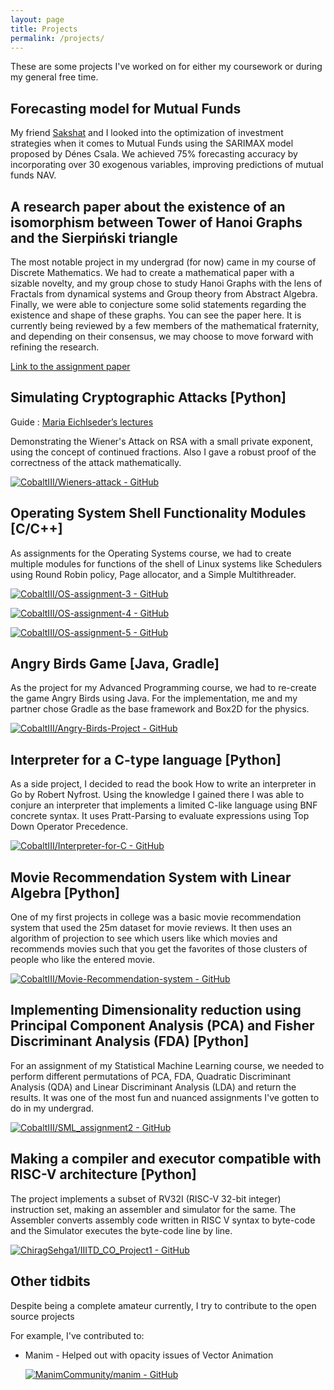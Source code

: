 ```yaml
---
layout: page
title: Projects
permalink: /projects/
---
```


These are some projects I've worked on for either my coursework or during my general free time.

## Forecasting model for Mutual Funds

My friend [Sakshat](https://sak-drago.github.io/) and I looked into the optimization of investment strategies when it comes to Mutual Funds using the SARIMAX model proposed by Dénes Csala. We achieved 75% forecasting accuracy by incorporating over 30 exogenous variables, improving predictions of mutual funds NAV.

## A research paper about the existence of an isomorphism between Tower of Hanoi Graphs and the Sierpiński triangle 

The most notable project in my undergrad (for now) came in my course of Discrete Mathematics. We had to create a mathematical paper with a sizable novelty, and my group chose to study Hanoi Graphs with the lens of Fractals from dynamical systems and Group theory from Abstract Algebra. Finally, we were able to conjecture some solid statements regarding the existence and shape of these graphs. You can see the paper here. It is currently being reviewed by a few members of the mathematical fraternity, and depending on their consensus, we may choose to move forward with refining the research.

[Link to the assignment paper](https://drive.google.com/file/d/1oxlfG0qY88_6upTzsKx8dzTCHZnCTZwO/view?usp=sharing)

## Simulating Cryptographic Attacks [Python]
Guide : [Maria Eichlseder’s lectures](https://www.youtube.com/playlist?list=PLfX_2xRB__0OhOzA-rl6kvnLCCtrRoS7x)

Demonstrating the Wiener's Attack on RSA with a small private exponent, using the concept of continued fractions. Also I gave a robust proof of the correctness of the attack mathematically.

[![CobaltIII/Wieners-attack - GitHub](https://gh-card.dev/repos/CobaltIII/Wieners-attack.svg?refresh)](https://github.com/CobaltIII/Wieners-attack)

## Operating System Shell Functionality Modules [C/C++]

As assignments for the Operating Systems course, we had to create multiple modules for functions of the shell of Linux systems like Schedulers using Round Robin policy, Page allocator, and a Simple Multithreader.

[![CobaltIII/OS-assignment-3 - GitHub](https://gh-card.dev/repos/CobaltIII/OS-assignment-3.svg?refresh)](https://github.com/CobaltIII/OS-assignment-3)

[![CobaltIII/OS-assignment-4 - GitHub](https://gh-card.dev/repos/CobaltIII/OS-assignment-4.svg?refresh)](https://github.com/CobaltIII/OS-assignment-4)

[![CobaltIII/OS-assignment-5 - GitHub](https://gh-card.dev/repos/CobaltIII/OS-assignment-5.svg?refresh)](https://github.com/CobaltIII/OS-assignment-5)

## Angry Birds Game [Java, Gradle]

As the project for my Advanced Programming course, we had to re-create the game Angry Birds using Java. For the implementation, me and my partner chose Gradle as the base framework and Box2D for the physics. 

[![CobaltIII/Angry-Birds-Project - GitHub](https://gh-card.dev/repos/CobaltIII/Angry-Birds-Project.svg?refresh)](https://github.com/CobaltIII/Angry-Birds-Project)

## Interpreter for a C-type language [Python]

As a side project, I decided to read the book How to write an interpreter in Go by Robert Nyfrost. Using the knowledge I gained there I was able to conjure an interpreter that implements a limited C-like language using BNF concrete syntax. It uses Pratt-Parsing to evaluate expressions using Top Down Operator Precedence.

[![CobaltIII/Interpreter-for-C - GitHub](https://gh-card.dev/repos/CobaltIII/Interpreter-for-C.svg?refresh)](https://github.com/CobaltIII/Interpreter-for-C)

## Movie Recommendation System with Linear Algebra [Python]

One of my first projects in college was a basic movie recommendation system that used the 25m dataset for movie reviews. It then uses an algorithm of projection to see which users like which movies and recommends movies such that you get the favorites of those clusters of people who like the entered movie. 

[![CobaltIII/Movie-Recommendation-system - GitHub](https://gh-card.dev/repos/CobaltIII/Movie-Recommendation-system.svg?refresh)](https://github.com/CobaltIII/Movie-Recommendation-system)

## Implementing Dimensionality reduction using Principal Component Analysis (PCA) and Fisher Discriminant Analysis (FDA) [Python]

For an assignment of my Statistical Machine Learning course, we needed to perform different permutations of PCA, FDA, Quadratic Discriminant Analysis (QDA) and Linear Discriminant Analysis (LDA) and return the results. It was one of the most fun and nuanced assignments I've gotten to do in my undergrad.

[![CobaltIII/SML_assignment2 - GitHub](https://gh-card.dev/repos/CobaltIII/SML_assignment2.svg?refresh)](https://github.com/CobaltIII/SML_assignment2)

## Making a compiler and executor compatible with RISC-V architecture [Python]

The project implements a subset of RV32I (RISC-V 32-bit integer) instruction set, making an assembler and simulator for the same. The Assembler converts assembly code written in RISC V syntax to byte-code and the Simulator executes the byte-code line by line.

[![ChiragSehga1/IIITD_CO_Project1 - GitHub](https://gh-card.dev/repos/ChiragSehga1/IIITD_CO_Project1.svg?refresh)](https://github.com/ChiragSehga1/IIITD_CO_Project1)

## Other tidbits

Despite being a complete amateur currently, I try to contribute to the open source projects

For example, I've contributed to:

* Manim - Helped out with opacity issues of Vector Animation
  
  [![ManimCommunity/manim - GitHub](https://gh-card.dev/repos/ManimCommunity/manim.svg?refresh)](https://github.com/ManimCommunity/manim)


